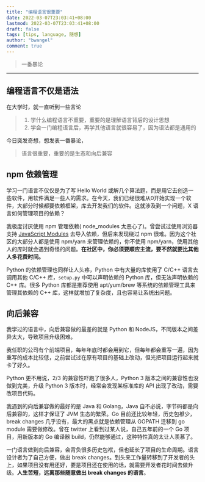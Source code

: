 ```yaml
---
title: "编程语言很重要"
date: 2022-03-07T23:03:41+08:00
lastmod: 2022-03-07T23:03:41+08:00
draft: false
tags: [tips, language, 随想]
author: "bwangel"
comment: true
---
```


> 一番暴论

<!--more-->

---

## 编程语言不仅是语法

在大学时，就一直听到一些言论

> 1. 学什么编程语言不重要，重要的是理解语言背后的设计思想
> 2. 学会一门编程语言后，再学其他语言就很容易了，因为语法都是通用的

今日突发奇想，想发表一番暴论，

> 语言很重要，重要的是生态和向后兼容

## npm 依赖管理

学习一门语言不仅仅是为了写 Hello World 或解几个算法题，而是用它去创造一些软件，用软件满足一些人的需求。在今天，我们已经很难从0开始实现一个软件，大部分时候都要依赖框架，库去开发我们的软件。这就涉及到一个问题，X 语言如何管理项目的依赖？

我极度讨厌使用 npm 管理依赖( node_modules 太恶心了)。曾尝试过使用浏览器支持 [JavaScript Modules](https://developer.mozilla.org/zh-CN/docs/Web/JavaScript/Guide/Modules) 去导入依赖，但后来发现绕过 npm 很难。因为这个社区的大部分人都是使用 npm/yarn 来管理依赖的，你不使用 npm/yarn，使用其他人的库时就会遇到奇怪的问题。__在社区中，你必须要顺应主流，要不然就要比其他人多花费时间。__

Python 的依赖管理也同样让人头疼，Python 中有大量的库使用了 C/C++ 语言去调用其他 C/C++ 库，`setup.py` 中可以声明依赖的 Python 库，但无法声明依赖的 C++ 库。很多 Python 库都是推荐使用 apt/yum/brew 等系统的依赖管理工具来管理其依赖的 C++ 库，这样就增加了复杂度，且也容易让系统出问题。

## 向后兼容

我学过的语言中，向后兼容做的最差的就是 Python 和 NodeJS，不同版本之间差异太大，导致项目升级困难。

我任职的公司有个前端项目，每年年底时都会用到它，但每年都会重写一遍，因为重写的成本比较低，之前尝试过在原有项目的基础上改动，但光把项目运行起来就卡了好久。

Python 更不用说，2/3 的兼容性吓跑了很多人，Python 3 版本之间的兼容性也没做到完美，升级 Python 3 版本时，经常会发现某标准库的 API 出现了改动，需要改项目代码。

我遇到的向后兼容做的最好的是 Java 和 Golang，Java 自不必说，字节码都是向后兼容的，这样才保证了 JVM 生态的繁荣。Go 目前还比较年轻，历史包袱少，break changes 几乎没有，最大的黑点就是依赖管理从 GOPATH 迁移到 go module 需要做修改。曾在 twitter 上看到过某人说，自己五年前的一个 Go 项目，用新版本的 Go 编译器 build，仍然能够通过，这种特性真的太让人羡慕了。

一门语言做到向后兼容，会背负很多历史包袱，但也延长了项目的生命周期。语言设计者为了自己方便，做出 break changes。到头来工作量转移到了开发者的头上，如果项目没有用还好，要是项目还在使用的话，就需要开发者花时间去做升级。__人生苦短，远离那些随意做出 break changes 的语言__。
